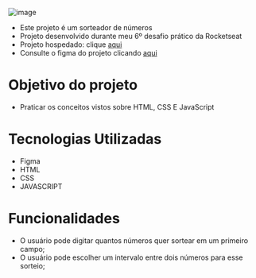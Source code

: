 ![image](https://github.com/user-attachments/assets/1766e0d8-a6fa-45cd-8bba-2add650842c7)

- Este projeto é um sorteador de números
- Projeto desenvolvido durante meu 6º desafio prático da Rocketseat
- Projeto hospedado: clique [aqui](https://sorteador-de-numeros-five-zeta.vercel.app/)
- Consulte o figma do projeto clicando [aqui](https://www.figma.com/design/4byaTCJ7dBPZAzxokfd2E1/Sorteador-de-n%C3%BAmeros-(Community)?node-id=0-1&node-type=canvas&t=vKiPXKF9mFvPyek0-0)

# Objetivo do projeto
- Praticar os conceitos vistos sobre HTML, CSS E JavaScript

# Tecnologias Utilizadas
- Figma
- HTML
- CSS
- JAVASCRIPT

# Funcionalidades
- O usuário pode digitar quantos números quer sortear em um primeiro campo;
- O usuário pode escolher um intervalo entre dois números para esse sorteio;
